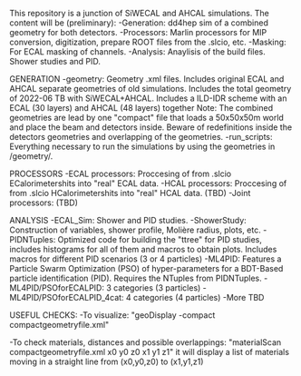 This repository is a junction of SiWECAL and AHCAL simulations.
The content will be (preliminary):
-Generation: dd4hep sim of a combined geometry for both detectors.
-Processors: Marlin processors for MIP conversion, digitization, prepare ROOT files from the .slcio, etc.
-Masking: For ECAL masking of channels.
-Analysis: Anaylisis of the build files. Shower studies and PID.

GENERATION
-geometry: Geometry .xml files. 
Includes original ECAL and AHCAL separate geometries of old simulations.
Includes the total geometry of 2022-06 TB with SiWECAL+AHCAL.
Includes a ILD-IDR scheme with an ECAL (30 layers) and AHCAL (48 layers) together
Note: The combined geometries are lead by one "compact" file that loads a 50x50x50m world and place the beam and detectors inside.
Beware of redefinitions inside the detectors geometries and overlapping of the geometries.
-run_scripts: Everything necessary to run the simulations by using the geometries in /geometry/.

PROCESSORS
-ECAL processors: Proccesing of from .slcio ECalorimetershits into "real" ECAL data.
        -HCAL processors: Proccesing of from .slcio HCalorimetershits into "real" HCAL data. (TBD)
	-Joint processors: (TBD)

ANALYSIS
-ECAL_Sim: Shower and PID studies.
            -ShowerStudy: Construction of variables, shower profile, Molière radius, plots, etc.
            -PIDNTuples: Optimized code for building the "ttree" for PID studies, includes histograms for all of them and macros to obtain plots.
                         Includes macros for different PID scenarios (3 or 4 particles)
            -ML4PID: Features a Particle Swarm Optimization (PSO) of hyper-parameters for a BDT-Based particle identification (PID).
                     Requires the NTuples from PIDNTuples.
                     -ML4PID/PSOforECALPID: 3 categories (3 particles)
                     -ML4PID/PSOforECALPID_4cat: 4 categories (4 particles)
-More TBD

USEFUL CHECKS:
-To visualize:
"geoDisplay -compact compactgeometryfile.xml"

-To check materials, distances and possible overlappings:
"materialScan compactgeometryfile.xml x0 y0 z0 x1 y1 z1"
it will display a list of materials moving in a straight line from (x0,y0,z0) to (x1,y1,z1)